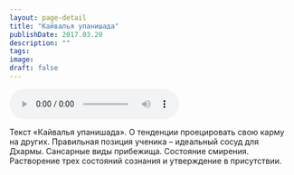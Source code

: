 ```yaml
---
layout: page-detail
title: "Кайвалья упанишада"
publishDate: 2017.03.20
description: ""
tags:
image:
draft: false
---
```


<audio title="2017.03.20 - Кайвалья упанишада.mp3" src="https://filer-api.advayta.org/v1.0/public/files/74834" controls=""></audio>

 Текст «Кайвалья упанишада». О тенденции проецировать свою карму на других. Правильная позиция ученика – идеальный сосуд для Дхармы. Сансарные виды прибежища. Состояние смирения. Растворение трех состояний сознания и утверждение в присутствии. 

  
